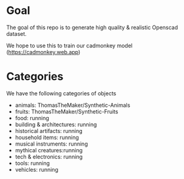 # Goal

The goal of this repo is to generate high quality & realistic Openscad dataset.

We hope to use this to train our cadmonkey model (https://cadmonkey.web.app)

# Categories

We have the following categories of objects

- animals: ThomasTheMaker/Synthetic-Animals
- fruits: ThomasTheMaker/Synthetic-Fruits
- food: running
- building & architectures: running
- historical artifacts: running
- household items: running
- musical instruments: running
- mythical creatures:running
- tech & electronics: running
- tools: running
- vehicles: running